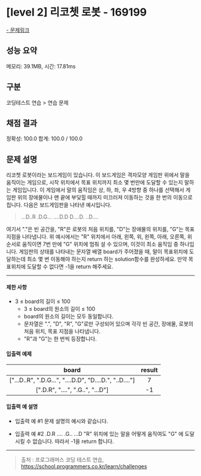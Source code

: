 # [level 2] 리코쳇 로봇 - 169199

<a href="https://school.programmers.co.kr/learn/courses/30/lessons/169199">- 문제링크</a>

## 성능 요약

메모리: 39.1MB, 시간: 17.81ms

## 구분

코딩테스트 연습 > 연습 문제

## 채점 결과

정확성: 100.0
합계: 100.0 / 100.0

## 문제 설명

리코쳇 로봇이라는 보드게임이 있습니다.
이 보드게임은 격자모양 게임판 위에서 말을 움직이는 게임으로, 시작 위치에서 목표 위치까지 최소 몇 번만에 도달할 수 있는지 말하는 게임입니다.
이 게임에서 말의 움직임은 상, 하, 좌, 우 4방향 중 하나를 선택해서 게임판 위의 장애물이나 맨 끝에 부딪힐 때까지 미끄러져 이동하는 것을 한 번의 이동으로 칩니다.
다음은 보드게임판을 나타낸 예시입니다.

> ...D..R
> .D.G...
> ....D.D
> D....D.
> ..D....

여기서 "."은 빈 공간을, "R"은 로봇의 처음 위치를, "D"는 장애물의 위치를, "G"는 목표지점을 나타냅니다.
위 예시에서는 "R" 위치에서 아래, 왼쪽, 위, 왼쪽, 아래, 오른쪽, 위 순서로 움직이면 7번 만에 "G" 위치에 멈춰 설 수 있으며, 이것이 최소 움직임 중 하나입니다.
게임판의 상태를 나타내는 문자열 배열 board가 주어졌을 때, 말이 목표위치에 도달하는데 최소 몇 번 이동해야 하는지 return 하는 solution함수를 완성하세요. 만약 목표위치에 도달할 수 없다면 -1을 return 해주세요.

---

#### 제한 사항

- 3 ≤ board의 길이 ≤ 100
  - 3 ≤ board의 원소의 길이 ≤ 100
  - board의 원소의 길이는 모두 동일합니다.
  - 문자열은 ".", "D", "R", "G"로만 구성되어 있으며 각각 빈 공간, 장애물, 로봇의 처음 위치, 목표 지점을 나타냅니다.
  - "R"과 "G"는 한 번씩 등장합니다.

#### 입출력 예제

|                        **board**                        | **result** |
| :-----------------------------------------------------: | :--------: |
| ["...D..R", ".D.G...", "....D.D", "D....D.", "..D...."] |     7      |
|            [".D.R", "....", ".G..", "...D"]             |     -1     |

#### 입출력 예 설명

- 입출력 예 #1
  문제 설명의 예시와 같습니다.

- 입출력 예 #2
  .D.R
  ....
  .G..
  ...D
  "R" 위치에 있는 말을 어떻게 움직여도 "G" 에 도달시킬 수 없습니다.
  따라서 -1을 return 합니다.

---

> 출처 : 프로그래머스 코딩 테스트 연습, <https://school.programmers.co.kr/learn/challenges>
